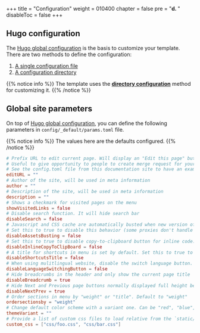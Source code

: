 +++
title = "Configuration"
weight = 010400
chapter = false
pre = "<b>d. </b>"
disableToc = false
+++

## Hugo configuration

The [Hugo global configuration](https://gohugo.io/overview/configuration/) is the basis to customize your template. There are two methods to define the configuration:

1. [A single configuration file](https://gohugo.io/getting-started/configuration/#configuration-file)
2. [A configuration directory](https://gohugo.io/getting-started/configuration/#configuration-directory)

{{% notice info %}}
The template uses the **[directory configuration](https://gohugo.io/getting-started/configuration/#configuration-directory)** method for customizing it.
{{% /notice %}}

## Global site parameters

On top of [Hugo global configuration](https://gohugo.io/overview/configuration/), you can define the following parameters in `config/_default/params.toml` file.

{{% notice info %}}
The values here are the defaults configured.
{{% /notice %}}

```toml
# Prefix URL to edit current page. Will display an "Edit this page" button on top right hand corner of every page.
# Useful to give opportunity to people to create merge request for your doc.
# See the config.toml file from this documentation site to have an example.
editURL = ""
# Author of the site, will be used in meta information
author = ""
# Description of the site, will be used in meta information
description = ""
# Shows a checkmark for visited pages on the menu
showVisitedLinks = false
# Disable search function. It will hide search bar
disableSearch = false
# Javascript and CSS cache are automatically busted when new version of site is generated.
# Set this to true to disable this behavior (some proxies don't handle well this optimization)
disableAssetsBusting = false
# Set this to true to disable copy-to-clipboard button for inline code.
disableInlineCopyToClipBoard = false
# A title for shortcuts in menu is set by default. Set this to true to disable it.
disableShortcutsTitle = false
# When using mulitlingual website, disable the switch language button.
disableLanguageSwitchingButton = false
# Hide breadcrumbs in the header and only show the current page title
disableBreadcrumb = true
# Hide Next and Previous page buttons normally displayed full height beside content
disableNextPrev = true
# Order sections in menu by "weight" or "title". Default to "weight"
ordersectionsby = "weight"
# Change default color scheme with a variant one. Can be "red", "blue", "green".
themeVariant = ""
# Provide a list of custom css files to load relative from the `static/` folder in the site root.
custom_css = ["css/foo.css", "css/bar.css"]
```
